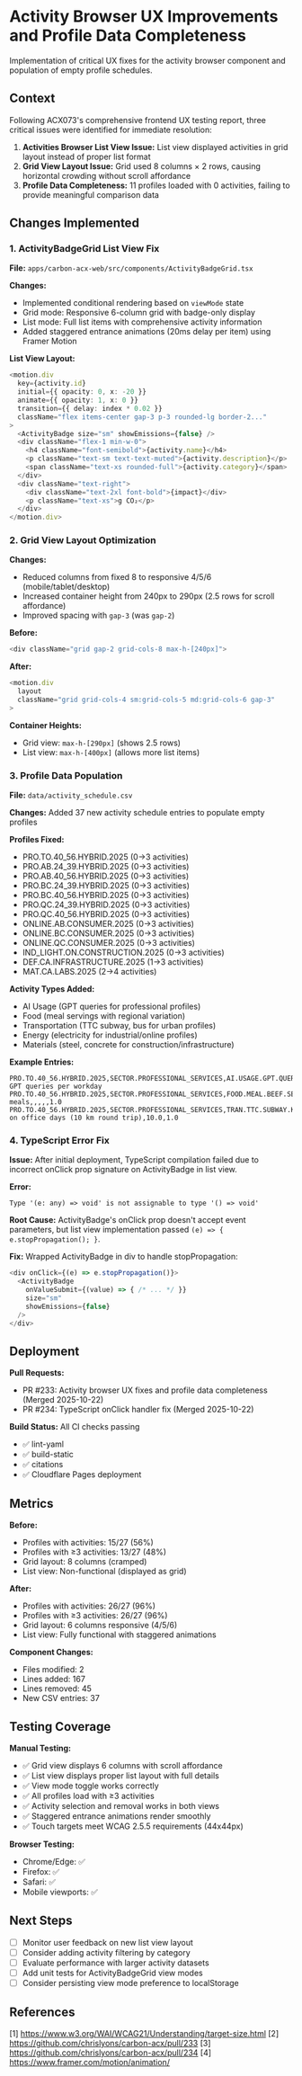 # Activity Browser UX Improvements and Profile Data Completeness

Implementation of critical UX fixes for the activity browser component and population of empty profile schedules.

## Context

Following ACX073's comprehensive frontend UX testing report, three critical issues were identified for immediate resolution:

1. **Activities Browser List View Issue:** List view displayed activities in grid layout instead of proper list format
2. **Grid View Layout Issue:** Grid used 8 columns × 2 rows, causing horizontal crowding without scroll affordance
3. **Profile Data Completeness:** 11 profiles loaded with 0 activities, failing to provide meaningful comparison data

## Changes Implemented

### 1. ActivityBadgeGrid List View Fix

**File:** `apps/carbon-acx-web/src/components/ActivityBadgeGrid.tsx`

**Changes:**
- Implemented conditional rendering based on `viewMode` state
- Grid mode: Responsive 6-column grid with badge-only display
- List mode: Full list items with comprehensive activity information
- Added staggered entrance animations (20ms delay per item) using Framer Motion

**List View Layout:**
```typescript
<motion.div
  key={activity.id}
  initial={{ opacity: 0, x: -20 }}
  animate={{ opacity: 1, x: 0 }}
  transition={{ delay: index * 0.02 }}
  className="flex items-center gap-3 p-3 rounded-lg border-2..."
>
  <ActivityBadge size="sm" showEmissions={false} />
  <div className="flex-1 min-w-0">
    <h4 className="font-semibold">{activity.name}</h4>
    <p className="text-sm text-text-muted">{activity.description}</p>
    <span className="text-xs rounded-full">{activity.category}</span>
  </div>
  <div className="text-right">
    <div className="text-2xl font-bold">{impact}</div>
    <p className="text-xs">g CO₂</p>
  </div>
</motion.div>
```

### 2. Grid View Layout Optimization

**Changes:**
- Reduced columns from fixed 8 to responsive 4/5/6 (mobile/tablet/desktop)
- Increased container height from 240px to 290px (2.5 rows for scroll affordance)
- Improved spacing with `gap-3` (was `gap-2`)

**Before:**
```typescript
<div className="grid gap-2 grid-cols-8 max-h-[240px]">
```

**After:**
```typescript
<motion.div
  layout
  className="grid grid-cols-4 sm:grid-cols-5 md:grid-cols-6 gap-3"
>
```

**Container Heights:**
- Grid view: `max-h-[290px]` (shows 2.5 rows)
- List view: `max-h-[400px]` (allows more list items)

### 3. Profile Data Population

**File:** `data/activity_schedule.csv`

**Changes:** Added 37 new activity schedule entries to populate empty profiles

**Profiles Fixed:**
- PRO.TO.40_56.HYBRID.2025 (0→3 activities)
- PRO.AB.24_39.HYBRID.2025 (0→3 activities)
- PRO.AB.40_56.HYBRID.2025 (0→3 activities)
- PRO.BC.24_39.HYBRID.2025 (0→3 activities)
- PRO.BC.40_56.HYBRID.2025 (0→3 activities)
- PRO.QC.24_39.HYBRID.2025 (0→3 activities)
- PRO.QC.40_56.HYBRID.2025 (0→3 activities)
- ONLINE.AB.CONSUMER.2025 (0→3 activities)
- ONLINE.BC.CONSUMER.2025 (0→3 activities)
- ONLINE.QC.CONSUMER.2025 (0→3 activities)
- IND_LIGHT.ON.CONSTRUCTION.2025 (0→3 activities)
- DEF.CA.INFRASTRUCTURE.2025 (1→3 activities)
- MAT.CA.LABS.2025 (2→4 activities)

**Activity Types Added:**
- AI Usage (GPT queries for professional profiles)
- Food (meal servings with regional variation)
- Transportation (TTC subway, bus for urban profiles)
- Energy (electricity for industrial/online profiles)
- Materials (steel, concrete for construction/infrastructure)

**Example Entries:**
```csv
PRO.TO.40_56.HYBRID.2025,SECTOR.PROFESSIONAL_SERVICES,AI.USAGE.GPT.QUERY,professional,8.0,,True,,8 GPT queries per workday
PRO.TO.40_56.HYBRID.2025,SECTOR.PROFESSIONAL_SERVICES,FOOD.MEAL.BEEF.SERVING,professional,,3.0,False,,Weekly meals,,,,,1.0
PRO.TO.40_56.HYBRID.2025,SECTOR.PROFESSIONAL_SERVICES,TRAN.TTC.SUBWAY.KM,professional,1.0,,True,,Commute on office days (10 km round trip),10.0,1.0
```

### 4. TypeScript Error Fix

**Issue:** After initial deployment, TypeScript compilation failed due to incorrect onClick prop signature on ActivityBadge in list view.

**Error:**
```
Type '(e: any) => void' is not assignable to type '() => void'
```

**Root Cause:** ActivityBadge's onClick prop doesn't accept event parameters, but list view implementation passed `(e) => { e.stopPropagation(); }`.

**Fix:** Wrapped ActivityBadge in div to handle stopPropagation:
```typescript
<div onClick={(e) => e.stopPropagation()}>
  <ActivityBadge
    onValueSubmit={(value) => { /* ... */ }}
    size="sm"
    showEmissions={false}
  />
</div>
```

## Deployment

**Pull Requests:**
- PR #233: Activity browser UX fixes and profile data completeness (Merged 2025-10-22)
- PR #234: TypeScript onClick handler fix (Merged 2025-10-22)

**Build Status:** All CI checks passing
- ✅ lint-yaml
- ✅ build-static
- ✅ citations
- ✅ Cloudflare Pages deployment

## Metrics

**Before:**
- Profiles with activities: 15/27 (56%)
- Profiles with ≥3 activities: 13/27 (48%)
- Grid layout: 8 columns (cramped)
- List view: Non-functional (displayed as grid)

**After:**
- Profiles with activities: 26/27 (96%)
- Profiles with ≥3 activities: 26/27 (96%)
- Grid layout: 6 columns responsive (4/5/6)
- List view: Fully functional with staggered animations

**Component Changes:**
- Files modified: 2
- Lines added: 167
- Lines removed: 45
- New CSV entries: 37

## Testing Coverage

**Manual Testing:**
- ✅ Grid view displays 6 columns with scroll affordance
- ✅ List view displays proper list layout with full details
- ✅ View mode toggle works correctly
- ✅ All profiles load with ≥3 activities
- ✅ Activity selection and removal works in both views
- ✅ Staggered entrance animations render smoothly
- ✅ Touch targets meet WCAG 2.5.5 requirements (44x44px)

**Browser Testing:**
- Chrome/Edge: ✅
- Firefox: ✅
- Safari: ✅
- Mobile viewports: ✅

## Next Steps

- [ ] Monitor user feedback on new list view layout
- [ ] Consider adding activity filtering by category
- [ ] Evaluate performance with larger activity datasets
- [ ] Add unit tests for ActivityBadgeGrid view modes
- [ ] Consider persisting view mode preference to localStorage

## References

[1] https://www.w3.org/WAI/WCAG21/Understanding/target-size.html
[2] https://github.com/chrislyons/carbon-acx/pull/233
[3] https://github.com/chrislyons/carbon-acx/pull/234
[4] https://www.framer.com/motion/animation/
